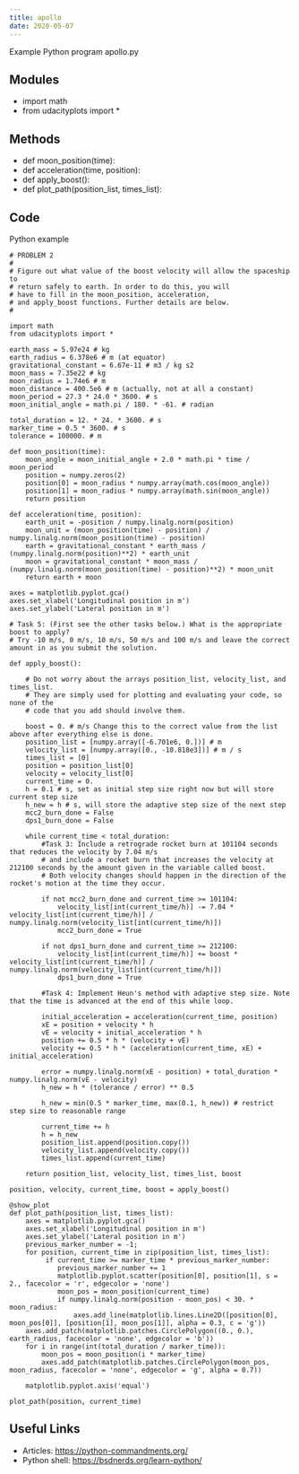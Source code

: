 ```yaml
---
title: apollo
date: 2020-05-07
---
```

Example Python program apollo.py

## Modules

* import math
* from udacityplots import *

## Methods

* def moon_position(time):
* def acceleration(time, position):
* def apply_boost():
* def plot_path(position_list, times_list):

## Code

Python example

    # PROBLEM 2
    # 
    # Figure out what value of the boost velocity will allow the spaceship to 
    # return safely to earth. In order to do this, you will 
    # have to fill in the moon_position, acceleration, 
    # and apply_boost functions. Further details are below.
    # 
    
    import math
    from udacityplots import *
    
    earth_mass = 5.97e24 # kg
    earth_radius = 6.378e6 # m (at equator)
    gravitational_constant = 6.67e-11 # m3 / kg s2
    moon_mass = 7.35e22 # kg
    moon_radius = 1.74e6 # m
    moon_distance = 400.5e6 # m (actually, not at all a constant)
    moon_period = 27.3 * 24.0 * 3600. # s
    moon_initial_angle = math.pi / 180. * -61. # radian
    
    total_duration = 12. * 24. * 3600. # s
    marker_time = 0.5 * 3600. # s
    tolerance = 100000. # m
    
    def moon_position(time):
        moon_angle = moon_initial_angle + 2.0 * math.pi * time / moon_period
        position = numpy.zeros(2)
        position[0] = moon_radius * numpy.array(math.cos(moon_angle))
        position[1] = moon_radius * numpy.array(math.sin(moon_angle))
        return position
    
    def acceleration(time, position):
        earth_unit = -position / numpy.linalg.norm(position)
        moon_unit = (moon_position(time) - position) / numpy.linalg.norm(moon_position(time) - position)
        earth = gravitational_constant * earth_mass / (numpy.linalg.norm(position)**2) * earth_unit
        moon = gravitational_constant * moon_mass / (numpy.linalg.norm(moon_position(time) - position)**2) * moon_unit
        return earth + moon
    
    axes = matplotlib.pyplot.gca()
    axes.set_xlabel('Longitudinal position in m')
    axes.set_ylabel('Lateral position in m')
    
    # Task 5: (First see the other tasks below.) What is the appropriate boost to apply?
    # Try -10 m/s, 0 m/s, 10 m/s, 50 m/s and 100 m/s and leave the correct amount in as you submit the solution.
    
    def apply_boost():
    
        # Do not worry about the arrays position_list, velocity_list, and times_list.  
        # They are simply used for plotting and evaluating your code, so none of the 
        # code that you add should involve them.
        
        boost = 0. # m/s Change this to the correct value from the list above after everything else is done.
        position_list = [numpy.array([-6.701e6, 0.])] # m
        velocity_list = [numpy.array([0., -10.818e3])] # m / s
        times_list = [0]
        position = position_list[0]
        velocity = velocity_list[0]
        current_time = 0.
        h = 0.1 # s, set as initial step size right now but will store current step size
        h_new = h # s, will store the adaptive step size of the next step
        mcc2_burn_done = False
        dps1_burn_done = False
    
        while current_time < total_duration:
            #Task 3: Include a retrograde rocket burn at 101104 seconds that reduces the velocity by 7.04 m/s
            # and include a rocket burn that increases the velocity at 212100 seconds by the amount given in the variable called boost.
            # Both velocity changes should happen in the direction of the rocket's motion at the time they occur.
            
            if not mcc2_burn_done and current_time >= 101104:
                velocity_list[int(current_time/h)] -= 7.04 * velocity_list[int(current_time/h)] / numpy.linalg.norm(velocity_list[int(current_time/h)])
                mcc2_burn_done = True
                
            if not dps1_burn_done and current_time >= 212100:
                velocity_list[int(current_time/h)] += boost * velocity_list[int(current_time/h)] / numpy.linalg.norm(velocity_list[int(current_time/h)])
                dps1_burn_done = True
            
            #Task 4: Implement Heun's method with adaptive step size. Note that the time is advanced at the end of this while loop.
            
            initial_acceleration = acceleration(current_time, position)
            xE = position + velocity * h
            vE = velocity + initial_acceleration * h
            position += 0.5 * h * (velocity + vE)
            velocity += 0.5 * h * (acceleration(current_time, xE) + initial_acceleration)
            
            error = numpy.linalg.norm(xE - position) + total_duration * numpy.linalg.norm(vE - velocity)
            h_new = h * (tolerance / error) ** 0.5
    
            h_new = min(0.5 * marker_time, max(0.1, h_new)) # restrict step size to reasonable range
                
            current_time += h
            h = h_new
            position_list.append(position.copy())
            velocity_list.append(velocity.copy())
            times_list.append(current_time)
    
        return position_list, velocity_list, times_list, boost
    
    position, velocity, current_time, boost = apply_boost()
    
    @show_plot
    def plot_path(position_list, times_list):
        axes = matplotlib.pyplot.gca()
        axes.set_xlabel('Longitudinal position in m')
        axes.set_ylabel('Lateral position in m')
        previous_marker_number = -1;
        for position, current_time in zip(position_list, times_list):
             if current_time >= marker_time * previous_marker_number:
                previous_marker_number += 1
                matplotlib.pyplot.scatter(position[0], position[1], s = 2., facecolor = 'r', edgecolor = 'none')
                moon_pos = moon_position(current_time)
                if numpy.linalg.norm(position - moon_pos) < 30. * moon_radius: 
                    axes.add_line(matplotlib.lines.Line2D([position[0], moon_pos[0]], [position[1], moon_pos[1]], alpha = 0.3, c = 'g')) 
        axes.add_patch(matplotlib.patches.CirclePolygon((0., 0.), earth_radius, facecolor = 'none', edgecolor = 'b'))
        for i in range(int(total_duration / marker_time)):
            moon_pos = moon_position(i * marker_time)
            axes.add_patch(matplotlib.patches.CirclePolygon(moon_pos, moon_radius, facecolor = 'none', edgecolor = 'g', alpha = 0.7))
    
        matplotlib.pyplot.axis('equal')
    
    plot_path(position, current_time)
    

## Useful Links

- Articles: https://python-commandments.org/
- Python shell: https://bsdnerds.org/learn-python/
